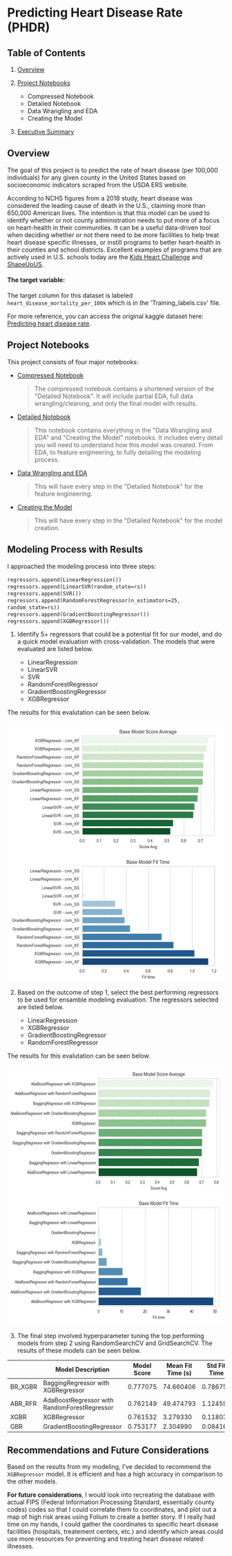 # Predicting Heart Disease Rate (PHDR)

## Table of Contents
1. [Overview](#overview)
2. [Project Notebooks](#project-notebooks)
    - Compressed Notebook
    - Detailed Notebook
    - Data Wrangling and EDA
    - Creating the Model
  
3. [Executive Summary](#executive-summary)

## Overview
The goal of this project is to predict the rate of heart disease (per 100,000 individuals) for any given county in the United States based on socioeconomic indicators scraped from the USDA ERS website.

According to NCHS figures from a 2018 study, heart disease was considered the leading cause of death in the U.S., claiming more than 650,000 American lives. The intention is that this model can be used to identify whether or not county administration needs to put more of a focus on heart-health in their communities. It can be a useful data-driven tool when deciding whether or not there need to be more facilities to help treat heart disease specific illnesses, or instill programs to better heart-health in their counties and school districts. Excellent examples of programs that are actively used in U.S. schools today are the [Kids Heart Challenge](https://www.heart.org/en/professional/educator/school-programs/elementary-schools) and [ShapeUpUS](https://shapeupus.org/hip-hop-healthy-heart-program-for-children/).

#### The target variable:
The target column for this dataset is labeled `heart_disease_mortality_per_100k` which is in the 'Training_labels.csv' file.

For more reference, you can access the original kaggle dataset here: [Predicting heart disease rate](https://www.kaggle.com/nandvard/microsoft-data-science-capstone).

## Project Notebooks
This project consists of four major notebooks:

* [Compressed Notebook](https://github.com/samdomeier/Springboard-projects/blob/master/Predicting_Heart_Disease_Rate/PHDR_compressed_notebook.ipynb)
  > The compressed notebook contains a shortened version of the "Detailed Notebook". It will include partial EDA, full data wrangling/cleaning, and only the final model with results.
  
* [Detailed Notebook](https://github.com/samdomeier/Springboard-projects/blob/master/Predicting_Heart_Disease_Rate/PHDR_detailed_notebook.ipynb)
  > This notebook contains everything in the "Data Wrangling and EDA" and "Creating the Model" notebooks. It includes every detail you will need to understand how this model was created. From EDA, to feature engineering, to fully detailing the modeling process.
  
* [Data Wrangling and EDA](https://github.com/samdomeier/Springboard-projects/blob/master/Predicting_Heart_Disease_Rate/PHDR_data_wrangling_and_EDA.ipynb)
  > This will have every step in the "Detailed Notebook" for the feature engineering.

* [Creating the Model](https://github.com/samdomeier/Springboard-projects/blob/master/Predicting_Heart_Disease_Rate/PHDR_creating_the_model.ipynb)
  > This will have every step in the "Detailed Notebook" for the model creation.


## Modeling Process with Results
I approached the modeling process into three steps:

    regressors.append(LinearRegression())
    regressors.append(LinearSVR(random_state=rs))
    regressors.append(SVR())
    regressors.append(RandomForestRegressor(n_estimators=25, random_state=rs))
    regressors.append(GradientBoostingRegressor())
    regressors.append(XGBRegressor())

1. Identify 5+ regressors that could be a potential fit for our model, and do a quick model evaluation with cross-validation. The models that were evaluated are listed below.

    - LinearRegression
    - LinearSVR
    - SVR
    - RandomForestRegressor
    - GradientBoostingRegressor
    - XGBRegressor

The results for this evalutation can be seen below.
<p align="center">
  <img src="images/model_step1.png" width=550 height=600>
</p>

2. Based on the outcome of step 1, select the best performing regressors to be used for ensamble modeling evaluation. The regressors selected are listed below.

    - LinearRegression
    - XGBRegressor
    - GradientBoostingRegressor 
    - RandomForestRegressor

The results for this evalutation can be seen below.
<p align="center">
  <img src="images/model_step2.png" width=550 height=600>
</p>

3. The final step involved hyperparameter tuning the top performing models from step 2 using RandomSearchCV and GridSearchCV. The results of these models can be seen below.

|  | Model Description	| Model Score	| Mean Fit Time (s)	| Std Fit Time |
| --- | --- | --- | --- | --- |
| BR_XGBR	| BaggingRegressor with XGBRegressor	| 0.777075	| 74.660406	| 0.786755 |
| ABR_RFR	| AdaBoostRegressor with RandomForestRegressor	| 0.762149	| 49.474793	| 1.124591 |
| XGBR	| XGBRegressor	| 0.761532	| 3.279330	| 0.118036 |
| GBR	| GradientBoostingRegressor	| 0.753177	| 2.304990	| 0.084161 |


## Recommendations and Future Considerations

Based on the results from my modeling, I've decided to recommend the `XGBRegressor` model. It is efficient and has a high accuracy in comparison to the other models.

**For future considerations**, I would look into recreating the database with actual FIPS (Federal Information Processing Standard, essentially county codes) codes so that I could correlate them to coordinates, and plot out a map of high risk areas using Folium to create a better story. If I really had time on my hands, I could gather the coordinates to specific heart disease facilities (hospitals, treatement centers, etc.) and identify which areas could use more resources for preventing and treating heart disease related illnesses.